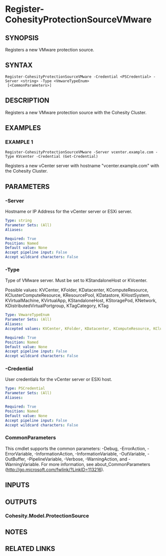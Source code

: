 # Register-CohesityProtectionSourceVMware

## SYNOPSIS
Registers a new VMware protection source.

## SYNTAX

```
Register-CohesityProtectionSourceVMware -Credential <PSCredential> -Server <string> -Type <VmwareTypeEnum>
 [<CommonParameters>]
```

## DESCRIPTION
Registers a new VMware protection source with the Cohesity Cluster.

## EXAMPLES

### EXAMPLE 1
```
Register-CohesityProtectionSourceVMware -Server vcenter.example.com -Type KVcenter -Credential (Get-Credential)
```

Registers a new vCenter server with hostname "vcenter.example.com" with the Cohesity Cluster.

## PARAMETERS

### -Server
Hostname or IP Address for the vCenter server or ESXi server.

```yaml
Type: string
Parameter Sets: (All)
Aliases:

Required: True
Position: Named
Default value: None
Accept pipeline input: False
Accept wildcard characters: False
```

### -Type
Type of VMware server.
Must be set to KStandaloneHost or KVcenter.

Possible values: KVCenter, KFolder, KDatacenter, KComputeResource, KClusterComputeResource, KResourcePool, KDatastore, KHostSystem, KVirtualMachine, KVirtualApp, KStandaloneHost, KStoragePod, KNetwork, KDistributedVirtualPortgroup, KTagCategory, KTag

```yaml
Type: VmwareTypeEnum
Parameter Sets: (All)
Aliases:
Accepted values: KVCenter, KFolder, KDatacenter, KComputeResource, KClusterComputeResource, KResourcePool, KDatastore, KHostSystem, KVirtualMachine, KVirtualApp, KStandaloneHost, KStoragePod, KNetwork, KDistributedVirtualPortgroup, KTagCategory, KTag

Required: True
Position: Named
Default value: None
Accept pipeline input: False
Accept wildcard characters: False
```

### -Credential
User credentials for the vCenter server or ESXi host.

```yaml
Type: PSCredential
Parameter Sets: (All)
Aliases:

Required: True
Position: Named
Default value: None
Accept pipeline input: False
Accept wildcard characters: False
```

### CommonParameters
This cmdlet supports the common parameters: -Debug, -ErrorAction, -ErrorVariable, -InformationAction, -InformationVariable, -OutVariable, -OutBuffer, -PipelineVariable, -Verbose, -WarningAction, and -WarningVariable.
For more information, see about_CommonParameters (http://go.microsoft.com/fwlink/?LinkID=113216).

## INPUTS

## OUTPUTS

### Cohesity.Model.ProtectionSource
## NOTES

## RELATED LINKS
